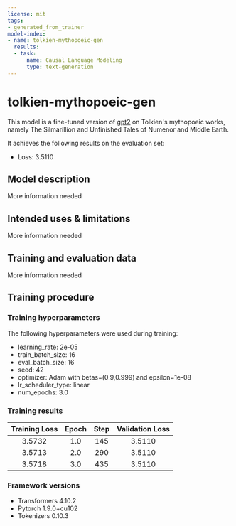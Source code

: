 ```yaml
---
license: mit
tags:
- generated_from_trainer
model-index:
- name: tolkien-mythopoeic-gen
  results:
  - task:
      name: Causal Language Modeling
      type: text-generation
---
```


<!-- This model card has been generated automatically according to the information the Trainer had access to. You
should probably proofread and complete it, then remove this comment. -->

# tolkien-mythopoeic-gen

This model is a fine-tuned version of [gpt2](https://huggingface.co/gpt2) on Tolkien's mythopoeic works, namely The Silmarillion and Unfinished Tales of Numenor and Middle Earth.

It achieves the following results on the evaluation set:
- Loss: 3.5110

## Model description

More information needed

## Intended uses & limitations

More information needed

## Training and evaluation data

More information needed

## Training procedure

### Training hyperparameters

The following hyperparameters were used during training:
- learning_rate: 2e-05
- train_batch_size: 16
- eval_batch_size: 16
- seed: 42
- optimizer: Adam with betas=(0.9,0.999) and epsilon=1e-08
- lr_scheduler_type: linear
- num_epochs: 3.0

### Training results

| Training Loss | Epoch | Step | Validation Loss |
|:-------------:|:-----:|:----:|:---------------:|
| 3.5732        | 1.0   | 145  | 3.5110          |
| 3.5713        | 2.0   | 290  | 3.5110          |
| 3.5718        | 3.0   | 435  | 3.5110          |


### Framework versions

- Transformers 4.10.2
- Pytorch 1.9.0+cu102
- Tokenizers 0.10.3
